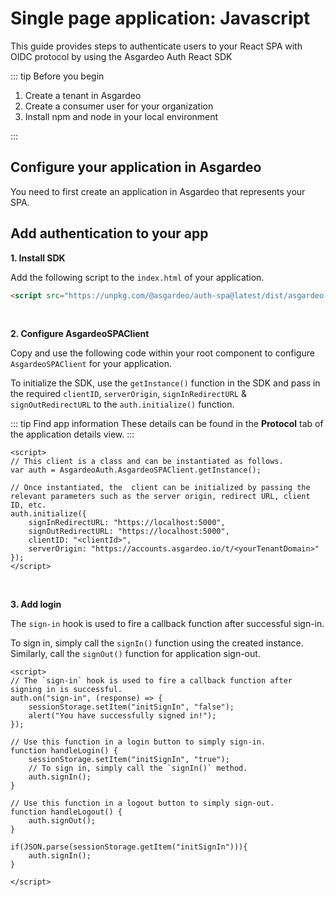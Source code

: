 # Single page application: Javascript

This guide provides steps to authenticate users to your React SPA with OIDC protocol by using the Asgardeo Auth React SDK

<ToggleButton buttonText='Try out the sample app' buttonPath='/quickstarts/qsg-spa-sample'/>

::: tip Before you begin

1. Create a tenant in Asgardeo
2. Create a consumer user for your organization
3. Install npm and node in your local environment

:::

## Configure your application in Asgardeo

You need to first create an application in Asgardeo that represents your SPA.

<CommonGuide guide='guides/fragments/configure-spa-in-asgardeo.md'/>

## Add authentication to your app

**1. Install SDK**

Add the following script to the `index.html` of your application.

``` html
<script src="https://unpkg.com/@asgardeo/auth-spa@latest/dist/asgardeo-spa.production.min.js"></script>
```

<br>

**2. Configure AsgardeoSPAClient**

Copy and use the following code within your root component to configure `AsgardeoSPAClient` for your application.


To initialize the SDK, use the `getInstance()` function in the SDK and pass in the required `clientID`, `serverOrigin`, `signInRedirectURL` & `signOutRedirectURL` to the `auth.initialize()` function.

::: tip Find app information
These details can be found in the **Protocol** tab of the application details view.
:::

```
<script>
// This client is a class and can be instantiated as follows.
var auth = AsgardeoAuth.AsgardeoSPAClient.getInstance();

// Once instantiated, the  client can be initialized by passing the relevant parameters such as the server origin, redirect URL, client ID, etc.
auth.initialize({
    signInRedirectURL: "https://localhost:5000",
    signOutRedirectURL: "https://localhost:5000",
    clientID: "<clientId>",
    serverOrigin: "https://accounts.asgardeo.io/t/<yourTenantDomain>"
});
</script>
```

<br>

**3. Add login**

The `sign-in` hook is used to fire a callback function after successful sign-in.

To sign in, simply call the `signIn()` function using the created instance. Similarly, call the `signOut()` function for application sign-out.

```
<script>
// The `sign-in` hook is used to fire a callback function after signing in is successful.
auth.on("sign-in", (response) => {
    sessionStorage.setItem("initSignIn", "false");
    alert("You have successfully signed in!");
});

// Use this function in a login button to simply sign-in.
function handleLogin() {
    sessionStorage.setItem("initSignIn", "true");
    // To sign in, simply call the `signIn()` method.
    auth.signIn();
}

// Use this function in a logout button to simply sign-out.
function handleLogout() {
    auth.signOut();
}

if(JSON.parse(sessionStorage.getItem("initSignIn"))){
    auth.signIn();
}

</script>
```
